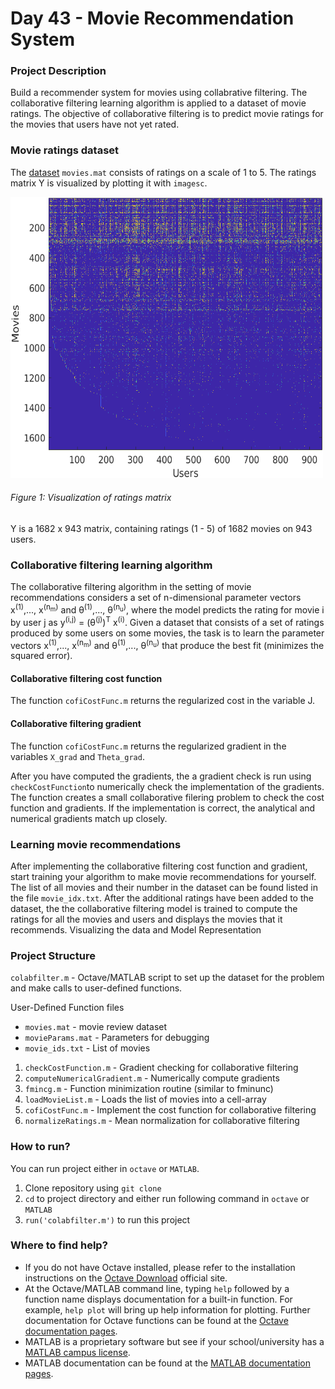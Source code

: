 # Day 43 - Movie Recommendation System

### Project Description
Build a recommender system for movies using collabrative filtering. The collaborative filtering learning algorithm is applied to a dataset of movie ratings. The objective of collaborative filtering is to predict movie ratings for the movies that users have not yet rated.

### Movie ratings dataset

The [dataset](https://grouplens.org/datasets/movielens/) `movies.mat` consists of ratings on a scale of 1 to 5. The ratings matrix Y is visualized by plotting it with `imagesc`.

<img src="recommendation_system_movies/results/movie_v2.png"
     height="450" width="500" />
     
###### Figure 1: Visualization of ratings matrix

Y is a 1682 x 943 matrix, containing ratings (1 - 5) of 1682 movies on 943 users.

### Collaborative filtering learning algorithm
The collaborative filtering algorithm in the setting of movie recommendations considers a set of n-dimensional parameter vectors x<sup>(1)</sup>,..., x<sup>(n<sub>m</sub>)</sup> and
&theta;<sup>(1)</sup>,..., &theta;<sup>(n<sub>u</sub>)</sup>, where the model predicts the rating for movie i by user j as y<sup>(i,j)</sup> = (&theta;<sup>(j)</sup>)<sup>T</sup> x<sup>(i)</sup>. Given a dataset that consists of a set of ratings produced by some users on some movies, the task is to learn the parameter vectors  x<sup>(1)</sup>,..., x<sup>(n<sub>m</sub>)</sup> and &theta;<sup>(1)</sup>,..., &theta;<sup>(n<sub>u</sub>)</sup> that produce the best fit (minimizes the squared error).

#### Collaborative filtering cost function
The function `cofiCostFunc.m` returns the regularized cost in the variable J.

#### Collaborative filtering gradient
The function `cofiCostFunc.m` returns the regularized gradient in the variables `X_grad` and `Theta_grad`.

After you have computed the gradients, the a gradient check is run using `checkCostFunction`to numerically check the implementation of the gradients. The function creates a  small collaborative filering problem to check the cost function and gradients. If the implementation is correct, the analytical and numerical gradients match up closely.


### Learning movie recommendations
After implementing the collaborative filtering cost function and gradient, start training your algorithm to make movie recommendations for yourself. The list of all movies and their number in the dataset can be found listed in the file `movie_idx.txt`.
After the additional ratings have been added to the dataset, the the collaborative filtering model is trained to compute the ratings for all the movies and users and displays the movies that it recommends.
Visualizing the data and Model Representation



### Project Structure 

`colabfilter.m` - Octave/MATLAB script to set up the dataset for the problem and make calls to user-defined functions.

User-Defined Function files

* `movies.mat` - movie review dataset
* `movieParams.mat` - Parameters for debugging
* `movie_ids.txt` - List of movies

1. `checkCostFunction.m` - Gradient checking for collaborative filtering
1. `computeNumericalGradient.m` - Numerically compute gradients
1. `fmincg.m` - Function minimization routine (similar to fminunc)
1. `loadMovieList.m` - Loads the list of movies into a cell-array
1. `cofiCostFunc.m` - Implement the cost function for collaborative filtering
1. `normalizeRatings.m` - Mean normalization for collaborative filtering

### How to run?
You can run project either in `octave` or `MATLAB`. 
1. Clone repository using `git clone `
2. `cd` to project directory and either run following command in `octave` or `MATLAB`
2. `run('colabfilter.m')` to run this project

### Where to find help?
* If you do not have Octave installed, please refer to the installation instructions on the [Octave Download](https://www.gnu.org/software/octave/download.html) official site.
* At the Octave/MATLAB command line, typing `help` followed by a function name displays documentation for a built-in function. For example, `help plot` will bring up help information for plotting. Further documentation for Octave functions can be found at the [Octave documentation pages](https://octave.org/doc/v5.2.0/). 
* MATLAB is a proprietary software but see if your school/university has a [MATLAB campus license](https://in.mathworks.com/academia/tah-support-program/eligibility.html). 
* MATLAB documentation can be found at the [MATLAB documentation pages](https://in.mathworks.com/help/matlab/?refresh=true).


